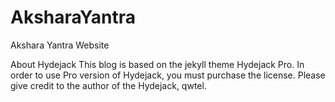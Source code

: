 # AksharaYantra
Akshara Yantra Website

About Hydejack
This blog is based on the jekyll theme Hydejack Pro.
In order to use Pro version of Hydejack, you must purchase the license.
Please give credit to the author of the Hydejack, qwtel.
